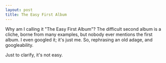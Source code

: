 ```yaml
---
layout: post
title: The Easy First Album
---
```

Why am I calling it "The Easy First Album"? The difficult second album is a cliche, borne from many examples, but 
nobody ever mentions the first album. I even googled it; it's just me. So, rephrasing an old adage, and googleability.

Just to clarify, it's not easy.